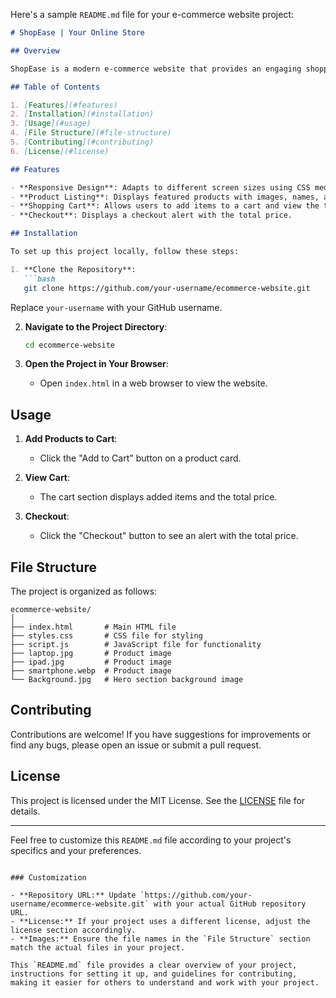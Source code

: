 Here's a sample `README.md` file for your e-commerce website project:

```markdown
# ShopEase | Your Online Store

## Overview

ShopEase is a modern e-commerce website that provides an engaging shopping experience. Users can browse featured products, add items to their cart, and proceed to checkout. The website is designed with a responsive layout to ensure it works well on various devices.

## Table of Contents

1. [Features](#features)
2. [Installation](#installation)
3. [Usage](#usage)
4. [File Structure](#file-structure)
5. [Contributing](#contributing)
6. [License](#license)

## Features

- **Responsive Design**: Adapts to different screen sizes using CSS media queries.
- **Product Listing**: Displays featured products with images, names, and prices.
- **Shopping Cart**: Allows users to add items to a cart and view the total price.
- **Checkout**: Displays a checkout alert with the total price.

## Installation

To set up this project locally, follow these steps:

1. **Clone the Repository**:
   ```bash
   git clone https://github.com/your-username/ecommerce-website.git
   ```
   Replace `your-username` with your GitHub username.

2. **Navigate to the Project Directory**:
   ```bash
   cd ecommerce-website
   ```

3. **Open the Project in Your Browser**:
   - Open `index.html` in a web browser to view the website.

## Usage

1. **Add Products to Cart**:
   - Click the "Add to Cart" button on a product card.

2. **View Cart**:
   - The cart section displays added items and the total price.

3. **Checkout**:
   - Click the "Checkout" button to see an alert with the total price.

## File Structure

The project is organized as follows:

```
ecommerce-website/
│
├── index.html       # Main HTML file
├── styles.css       # CSS file for styling
├── script.js        # JavaScript file for functionality
├── laptop.jpg       # Product image
├── ipad.jpg         # Product image
├── smartphone.webp  # Product image
└── Background.jpg   # Hero section background image
```

## Contributing

Contributions are welcome! If you have suggestions for improvements or find any bugs, please open an issue or submit a pull request.

## License

This project is licensed under the MIT License. See the [LICENSE](LICENSE) file for details.

---

Feel free to customize this `README.md` file according to your project's specifics and your preferences.
```

### Customization

- **Repository URL:** Update `https://github.com/your-username/ecommerce-website.git` with your actual GitHub repository URL.
- **License:** If your project uses a different license, adjust the license section accordingly.
- **Images:** Ensure the file names in the `File Structure` section match the actual files in your project.

This `README.md` file provides a clear overview of your project, instructions for setting it up, and guidelines for contributing, making it easier for others to understand and work with your project.
